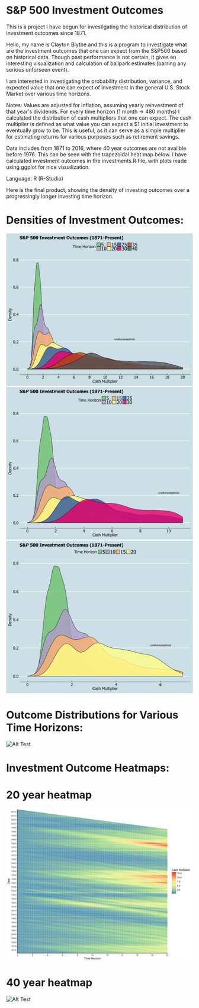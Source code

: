 # S&P 500 Investment Outcomes

This is a project I have begun  for investigating the historical distribution of investment outcomes since 1871.

Hello, my name is Clayton Blythe and this is a program to investigate what are the investment outcomes that one can expect from the S&P500 based on historical data. Though past performance is not certain, it gives an interesting visualization and calculation of ballpark estimates (barring any serious unforseen event).

I am interested in investigating the probability distribution, variance, and expected value that one can expect of investment in the general U.S. Stock Market over various time horizons.  

Notes: Values are adjusted for inflation, assuming yearly reinvestment of that year's dividends. For every time horizon (1 month -> 480 months) I calculated the distribution of cash multipliers that one can expect. The cash multiplier is defined as what value you can expect a $1 initial investment to eventually grow to be. This is useful, as it can serve as a simple multiplier for estimating returns for various purposes such as retirement savings.

Data includes from 1871 to 2016, where 40 year outcomes are not availble before 1976. This can be seen with the trapezoidal heat map below. 
I have calculated investment outcomes in the investments.R file, with plots made using ggplot for nice visualization. 

Language: R (R-Studio)

Here is the final product, showing the density of investing outcomes over a progressingly longer investing time horizon.
# Densities of Investment Outcomes:
![Alt Test](https://github.com/claytonblythe/S-P500_outcomes/blob/figures/40years.png)
![Alt Test](https://github.com/claytonblythe/S-P500_outcomes/blob/figures/30years.png)
![Alt Test](https://github.com/claytonblythe/S-P500_outcomes/blob/figures/20years.png)

# Outcome Distributions for Various Time Horizons:
![Alt Test](https://github.com/claytonblythe/S-P500_outcomes/blob/figures/investments_final.gif)


# Investment Outcome Heatmaps:

# 20 year heatmap
![Alt Test](https://github.com/claytonblythe/S-P500_outcomes/blob/figures/cashmultipliers_Spectral_20years.png)

# 40 year heatmap
![Alt Test](https://github.com/claytonblythe/S-P500_outcomes/blob/figures/cashmultipliers_Spectral_40years.png)

